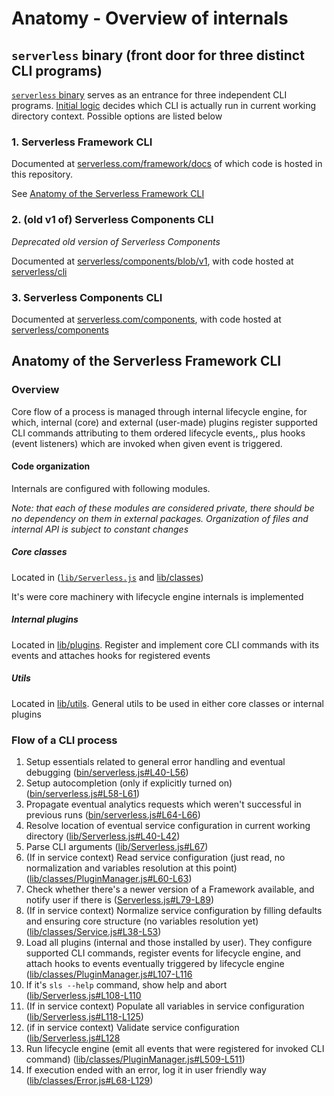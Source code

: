 # Anatomy - Overview of internals

## `serverless` binary (front door for three distinct CLI programs)

[`serverless` binary](https://github.com/serverless/serverless/blob/master/bin/serverless.js) serves as an entrance for three independent CLI programs. [Initial logic](https://github.com/serverless/serverless/blob/ce376e96b0bb15a06ade362134aee2b1848d6113/bin/serverless.js#L25-L38) decides which CLI is actually run in current working directory context. Possible options are listed below

### 1. Serverless Framework CLI

Documented at [serverless.com/framework/docs](https://www.serverless.com/framework/docs/) of which code is hosted in this repository.

See [Anatomy of the Serverless Framework CLI](#anatomy-of-the-serverless-framework-cli)

### 2. (old v1 of) Serverless Components CLI

_Deprecated old version of Serverless Components_

Documented at [serverless/components/blob/v1](https://github.com/serverless/components/blob/v1/README.md), with code hosted at [serverless/cli](https://github.com/serverless/cli)

### 3. Serverless Components CLI

Documented at [serverless.com/components](https://www.serverless.com/components/), with code hosted at [serverless/components](https://github.com/serverless/components)

## Anatomy of the Serverless Framework CLI

### Overview

Core flow of a process is managed through internal lifecycle engine, for which, internal (core) and external (user-made) plugins register supported CLI commands attributing to them ordered lifecycle events,, plus hooks (event listeners) which are invoked when given event is triggered.

#### Code organization

Internals are configured with following modules.

_Note: that each of these modules are considered private, there should be no dependency on them in external packages. Organization of files and internal API is subject to constant changes_

##### Core classes

Located in ([`lib/Serverless.js`](https://github.com/serverless/serverless/tree/master/lib/classes) and [lib/classes](https://github.com/serverless/serverless/tree/master/lib/classes))

It's were core machinery with lifecycle engine internals is implemented

##### Internal plugins

Located in [lib/plugins](https://github.com/serverless/serverless/tree/master/lib/plugins). Register and implement core CLI commands with its events and attaches hooks for registered events

##### Utils

Located in [lib/utils](https://github.com/serverless/serverless/tree/master/lib/utils). General utils to be used in either core classes or internal plugins

### Flow of a CLI process

1. Setup essentials related to general error handling and eventual debugging ([bin/serverless.js#L40-L56](https://github.com/serverless/serverless/blob/ce376e96b0bb15a06ade362134aee2b1848d6113/bin/serverless.js#L40-L56))
1. Setup autocompletion (only if explicitly turned on) ([bin/serverless.js#L58-L61](https://github.com/serverless/serverless/blob/ce376e96b0bb15a06ade362134aee2b1848d6113/bin/serverless.js#L58-L61))
1. Propagate eventual analytics requests which weren't successful in previous runs ([bin/serverless.js#L64-L66](https://github.com/serverless/serverless/blob/ce376e96b0bb15a06ade362134aee2b1848d6113/bin/serverless.js#L64-L66))
1. Resolve location of eventual service configuration in current working directory ([lib/Serverless.js#L40-L42](https://github.com/serverless/serverless/blob/ce376e96b0bb15a06ade362134aee2b1848d6113/lib/Serverless.js#L40-L42))
1. Parse CLI arguments ([lib/Serverless.js#L67](https://github.com/serverless/serverless/blob/ce376e96b0bb15a06ade362134aee2b1848d6113/lib/Serverless.js#L67))
1. (If in service context) Read service configuration (just read, no normalization and variables resolution at this point) ([lib/classes/PluginManager.js#L60-L63](https://github.com/serverless/serverless/blob/master/lib/classes/PluginManager.js#L60-L63))
1. Check whether there's a newer version of a Framework available, and notify user if there is ([Serverless.js#L79-L89](https://github.com/serverless/serverless/blob/ce376e96b0bb15a06ade362134aee2b1848d6113/lib/Serverless.js#L79-L89))
1. (If in service context) Normalize service configuration by filling defaults and ensuring core structure (no variables resolution yet) ([lib/classes/Service.js#L38-L53](https://github.com/serverless/serverless/blob/master/lib/classes/Service.js#L38-L53))
1. Load all plugins (internal and those installed by user). They configure supported CLI commands, register events for lifecycle engine, and attach hooks to events eventually triggered by lifecycle engine ([lib/classes/PluginManager.js#L107-L116](https://github.com/serverless/serverless/blob/ce376e96b0bb15a06ade362134aee2b1848d6113/lib/classes/PluginManager.js#L107-L116)
1. If it's `sls --help` command, show help and abort ([lib/Serverless.js#L108-L110](https://github.com/serverless/serverless/blob/ce376e96b0bb15a06ade362134aee2b1848d6113/lib/Serverless.js#L108-L110)
1. (If in service context) Populate all variables in service configuration ([lib/Serverless.js#L118-L125](https://github.com/serverless/serverless/blob/ce376e96b0bb15a06ade362134aee2b1848d6113/lib/Serverless.js#L118-L125))
1. (if in service context) Validate service configuration ([lib/Serverless.js#L128](https://github.com/serverless/serverless/blob/ce376e96b0bb15a06ade362134aee2b1848d6113/lib/Serverless.js#L128)
1. Run lifecycle engine (emit all events that were registered for invoked CLI command) ([lib/classes/PluginManager.js#L509-L511](https://github.com/serverless/serverless/blob/ce376e96b0bb15a06ade362134aee2b1848d6113/lib/classes/PluginManager.js#L509-L511))
1. If execution ended with an error, log it in user friendly way ([lib/classes/Error.js#L68-L129](https://github.com/serverless/serverless/blob/ce376e96b0bb15a06ade362134aee2b1848d6113/lib/classes/Error.js#L68-L129))
